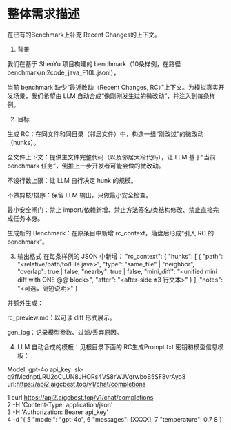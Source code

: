 # 整体需求描述

在已有的Benchmark上补充 Recent Changes的上下文。

1. 背景

我们在基于 ShenYu 项目构建的 benchmark（10条样例，在路径benchmark/nl2code_java_F10L.jsonl），

当前 benchmark 缺少“最近改动（Recent Changes, RC）”上下文。为模拟真实开发场景，我们希望由 LLM 自动合成“像刚刚发生过的微改动”，并注入到每条样例。

2. 目标

生成 RC：在同文件和同目录（邻居文件）中，构造一组“刚改过”的微改动（hunks）。

全文件上下文：提供主文件完整代码（以及邻居大段代码），让 LLM 基于“当前 benchmark 任务”，倒推上一步开发者可能会做的微改动。

不设行数上限：让 LLM 自行决定 hunk 的规模。

不做剪枝/排序：保留 LLM 输出，只做最小安全检查。

最小安全闸门：禁止 import/依赖新增、禁止方法签名/类结构修改、禁止直接完成任务本身。

生成新的 Benchmark：在原条目中新增 rc_context，落盘后形成“引入 RC 的 benchmark”。

3. 输出格式
在每条样例的 JSON 中新增：
"rc_context": {
  "hunks": [
    {
      "path": "<relative/path/to/File.java>",
      "type": "same_file" | "neighbor",
      "overlap": true | false,
      "nearby": true | false,
      "mini_diff": "<unified mini diff with ONE @@ block>",
      "after": "<after-side ±3 行文本>"
    }
  ],
  "notes": "<可选，简短说明>"
}

并额外生成：

rc_preview.md：以可读 diff 形式展示。

gen_log：记录模型参数、过滤/丢弃原因。

4. LLM 自动合成的模板：见根目录下面的 RC生成Prompt.txt
密钥和模型信息模板：

Model: gpt-4o
api_key: sk-q9fMcdnptLRU2oCLUN8JHORs4VS8rWJVqrwboB5SF8vrAyo8
url:https://api2.aigcbest.top/v1/chat/completions

1 curl https://api2.aigcbest.top/v1/chat/completions \
2   -H 'Content-Type: application/json' \
3   -H 'Authorization: Bearer api_key' \
4   -d '{
5   "model": "gpt-4o",
6   "messages": [XXXX],
7   "temperature": 0.7
8 }'





